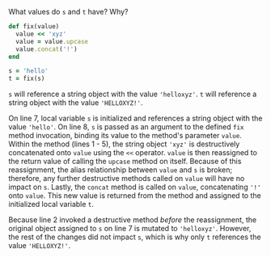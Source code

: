 What values do `s` and `t` have? Why?
```Ruby
def fix(value)
  value << 'xyz'
  value = value.upcase
  value.concat('!')
end

s = 'hello'
t = fix(s)
```
`s` will reference a string object with the value `'helloxyz'`. `t` will reference a string object with the value `'HELLOXYZ!'`.

On line 7, local variable `s` is initialized and references a string object with the value `'hello'`. On line 8, `s` is passed as an argument to the defined `fix` method invocation, binding its value to the method's parameter `value`. Within the method (lines 1 - 5), the string object `'xyz'` is destructively concatenated onto `value` using the `<<` operator. `value` is then reassigned to the return value of calling the `upcase` method on itself. Because of this reassignment, the alias relationship between `value` and `s` is broken; therefore, any further destructive methods called on `value` will have no impact on `s`. Lastly, the `concat` method is called on `value`, concatenating `'!'` onto `value`. This new value is returned from the method and assigned to the initialized local variable `t`.

Because line 2 invoked a destructive method *before* the reassignment, the original object assigned to `s` on line 7 is mutated to `'helloxyz'`. However, the rest of the changes did not impact `s`, which is why only `t` references the value `'HELLOXYZ!'`.